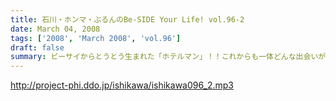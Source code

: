 ```yaml
---
title: 石川・ホンマ・ぶるんのBe-SIDE Your Life! vol.96-2
date: March 04, 2008
tags: ['2008', 'March 2008', 'vol.96']
draft: false
summary: ビーサイからとうとう生まれた「ホテルマン」！！これからも一体どんな出会いがそこにはあるのか！？お楽しみです。ちなみに地方の方にご説明しておくと「五反田」は、渋谷新宿池袋に次ぐ、第三勢力的な立ち位置にある、趣深い歓楽街・・・であります。NAMAE
---
```


http://project-phi.ddo.jp/ishikawa/ishikawa096_2.mp3
